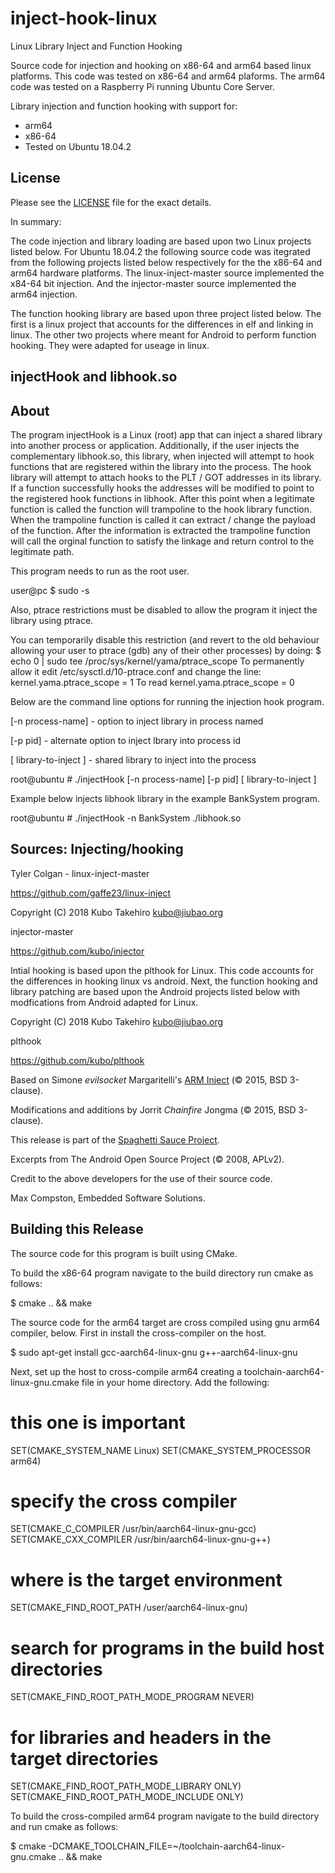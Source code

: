 # inject-hook-linux
Linux Library Inject and Function Hooking

Source code for injection and hooking on x86-64 and arm64 based linux platforms.  This code was tested on x86-64 and arm64 plaforms.  The arm64 code was tested on a Raspberry Pi running Ubuntu Core Server.

Library injection and function hooking with support for:
- arm64
- x86-64
- Tested on Ubuntu 18.04.2

## License

Please see the [LICENSE](LICENSE) file for the exact details.

In summary:

The code injection and library loading are based upon two Linux projects listed below.  For Ubuntu 18.04.2 the following source code was itegrated from the following projects listed below respectively for the the x86-64 and arm64 hardware platforms.  The linux-inject-master source implemented the x84-64 bit injection.  And the injector-master source implemented the arm64 injection.

The function hooking library are based upon three project listed below.  The first is a linux project that accounts for the differences in elf and linking in linux.  The other two projects where meant for Android to perform function hooking.  They were adapted for useage in linux.

## injectHook and libhook.so 

## About

The program injectHook is a Linux (root) app that can inject a shared library into another process or application.  Additionally, if the user injects the complementary libhook.so, this library, when injected will attempt to hook functions that are registered within the library into the process.  The hook library will attempt to attach hooks to the PLT / GOT addresses in its library.  If a function successfully hooks the addresses will be modified to point to the registered hook functions in libhook.  After this point when a legitimate function is called the function will trampoline to the hook library function.  When the trampoline function is called it can extract / change the payload of the function. After the information is extracted the trampoline function will call the orginal function to satisfy the linkage and return control to the legitimate path.

This program needs to run as the root user.

user@pc $ sudo -s

Also, ptrace restrictions must be disabled to allow the program it inject the library using ptrace.

You can temporarily disable this restriction (and revert to the old behaviour allowing your user to ptrace (gdb) any of their other processes) by doing:
$ echo 0 | sudo tee /proc/sys/kernel/yama/ptrace_scope
To permanently allow it edit /etc/sysctl.d/10-ptrace.conf and change the line:
kernel.yama.ptrace_scope = 1
To read
kernel.yama.ptrace_scope = 0

Below are the command line options for running the injection hook program.

[-n process-name] - option to inject library in process named

[-p pid] - alternate option to inject lbrary into process id

[ library-to-inject ] - shared library to inject into the process

root@ubuntu # ./injectHook [-n process-name] [-p pid] [ library-to-inject ] 

Example below injects libhook library in the example BankSystem program.

root@ubuntu # ./injectHook -n BankSystem ./libhook.so

## Sources: Injecting/hooking

Tyler Colgan - linux-inject-master

https://github.com/gaffe23/linux-inject

Copyright (C) 2018 Kubo Takehiro <kubo@jiubao.org>

injector-master

https://github.com/kubo/injector

Intial hooking is based upon the plthook for Linux.  This code accounts for the differences in hooking linux vs android.  Next, the function hooking and library patching are based upon the Android projects listed below with modfications from Android adapted for Linux.  

Copyright (C) 2018 Kubo Takehiro <kubo@jiubao.org>

plthook

https://github.com/kubo/plthook

Based on Simone *evilsocket* Margaritelli's [ARM Inject](https://github.com/evilsocket/arminject) (&copy; 2015, BSD 3-clause).

Modifications and additions by Jorrit *Chainfire* Jongma (&copy; 2015, BSD 3-clause).

This release is part of the [Spaghetti Sauce Project](https://github.com/Chainfire/spaghetti_sauce_project).

Excerpts from The Android Open Source Project (&copy; 2008, APLv2).

Credit to the above developers for the use of their source code.

Max Compston, Embedded Software Solutions.

## Building this Release

The source code for this program is built using CMake.  

To build the x86-64 program navigate to the build directory run cmake as follows:

$ cmake .. && make

The source code for the arm64 target are cross compiled using gnu arm64 compiler, below.  First in install the cross-compiler on the host.

$ sudo apt-get install gcc-aarch64-linux-gnu g++-aarch64-linux-gnu

Next, set up the host to cross-compile arm64 creating a toolchain-aarch64-linux-gnu.cmake file in your home directory.  Add the following:

# this one is important
SET(CMAKE_SYSTEM_NAME Linux)
SET(CMAKE_SYSTEM_PROCESSOR arm64)

# specify the cross compiler
SET(CMAKE_C_COMPILER   /usr/bin/aarch64-linux-gnu-gcc)
SET(CMAKE_CXX_COMPILER /usr/bin/aarch64-linux-gnu-g++)

# where is the target environment
SET(CMAKE_FIND_ROOT_PATH  /user/aarch64-linux-gnu)

# search for programs in the build host directories
SET(CMAKE_FIND_ROOT_PATH_MODE_PROGRAM NEVER)

# for libraries and headers in the target directories
SET(CMAKE_FIND_ROOT_PATH_MODE_LIBRARY ONLY)
SET(CMAKE_FIND_ROOT_PATH_MODE_INCLUDE ONLY)

To build the cross-compiled arm64 program navigate to the build directory and run cmake as follows:

$ cmake -DCMAKE_TOOLCHAIN_FILE=~/toolchain-aarch64-linux-gnu.cmake .. && make

